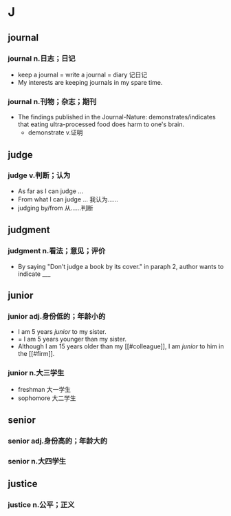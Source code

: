 # J

## journal

### journal n.日志；日记

- keep a journal = write a journal = diary 记日记
- My interests are keeping journals in my spare time.

### journal n.刊物；杂志；期刊

- The findings published in the Journal-Nature: demonstrates/indicates that eating ultra-processed food does harm to one's brain.
  - demonstrate v.证明

## judge

### judge v.判断；认为

- As far as I can judge ...
- From what I can judge ... 我认为……
- judging by/from 从……判断

## judgment

### judgment n.看法；意见；评价

- By saying "Don't judge a book by its cover." in paraph 2, author wants to indicate ___

## junior

### junior adj.身份低的；年龄小的
- I am 5 years *junior* to my sister.
- = I am 5 years younger than my sister.
- Although I am 15 years older than my [[#colleague]], I am *junior* to him in the [[#firm]].
### junior n.大三学生

- freshman 大一学生
- sophomore 大二学生
## senior

### senior adj.身份高的；年龄大的

### senior n.大四学生

## justice

### justice n.公平；正义